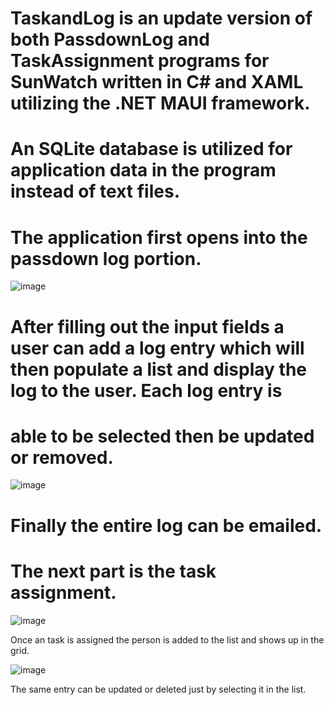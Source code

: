 # TaskandLog is an update version of both PassdownLog and TaskAssignment programs for SunWatch written in C# and XAML utilizing the .NET MAUI framework. 
# An SQLite database is utilized for application data in the program instead of text files. 
# The application first opens into the passdown log portion.

![image](https://user-images.githubusercontent.com/91855477/208279875-eb55a846-5114-4c52-a1e0-dbdb28412760.png)

# After filling out the input fields a user can add a log entry which will then populate a list and display the log to the user. Each log entry is
# able to be selected then be updated or removed.

![image](https://user-images.githubusercontent.com/91855477/208282991-19a53aff-6fa5-4117-8c8c-a471aaee6f29.png)

# Finally the entire log can be emailed.

# The next part is the task assignment. 

![image](https://user-images.githubusercontent.com/91855477/208283201-e328d7c4-92b8-4612-9577-cda18b464bc1.png)

Once an task is assigned the person is added to the list and shows up in the grid.

![image](https://user-images.githubusercontent.com/91855477/208283255-7ab2c4cf-5998-4e46-b670-0a67f8631987.png)

The same entry can be updated or deleted just by selecting it in the list. 

